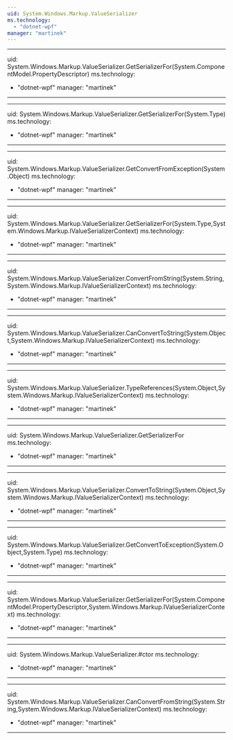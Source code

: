 ```yaml
---
uid: System.Windows.Markup.ValueSerializer
ms.technology: 
  - "dotnet-wpf"
manager: "martinek"
---
```


---
uid: System.Windows.Markup.ValueSerializer.GetSerializerFor(System.ComponentModel.PropertyDescriptor)
ms.technology: 
  - "dotnet-wpf"
manager: "martinek"
---

---
uid: System.Windows.Markup.ValueSerializer.GetSerializerFor(System.Type)
ms.technology: 
  - "dotnet-wpf"
manager: "martinek"
---

---
uid: System.Windows.Markup.ValueSerializer.GetConvertFromException(System.Object)
ms.technology: 
  - "dotnet-wpf"
manager: "martinek"
---

---
uid: System.Windows.Markup.ValueSerializer.GetSerializerFor(System.Type,System.Windows.Markup.IValueSerializerContext)
ms.technology: 
  - "dotnet-wpf"
manager: "martinek"
---

---
uid: System.Windows.Markup.ValueSerializer.ConvertFromString(System.String,System.Windows.Markup.IValueSerializerContext)
ms.technology: 
  - "dotnet-wpf"
manager: "martinek"
---

---
uid: System.Windows.Markup.ValueSerializer.CanConvertToString(System.Object,System.Windows.Markup.IValueSerializerContext)
ms.technology: 
  - "dotnet-wpf"
manager: "martinek"
---

---
uid: System.Windows.Markup.ValueSerializer.TypeReferences(System.Object,System.Windows.Markup.IValueSerializerContext)
ms.technology: 
  - "dotnet-wpf"
manager: "martinek"
---

---
uid: System.Windows.Markup.ValueSerializer.GetSerializerFor
ms.technology: 
  - "dotnet-wpf"
manager: "martinek"
---

---
uid: System.Windows.Markup.ValueSerializer.ConvertToString(System.Object,System.Windows.Markup.IValueSerializerContext)
ms.technology: 
  - "dotnet-wpf"
manager: "martinek"
---

---
uid: System.Windows.Markup.ValueSerializer.GetConvertToException(System.Object,System.Type)
ms.technology: 
  - "dotnet-wpf"
manager: "martinek"
---

---
uid: System.Windows.Markup.ValueSerializer.GetSerializerFor(System.ComponentModel.PropertyDescriptor,System.Windows.Markup.IValueSerializerContext)
ms.technology: 
  - "dotnet-wpf"
manager: "martinek"
---

---
uid: System.Windows.Markup.ValueSerializer.#ctor
ms.technology: 
  - "dotnet-wpf"
manager: "martinek"
---

---
uid: System.Windows.Markup.ValueSerializer.CanConvertFromString(System.String,System.Windows.Markup.IValueSerializerContext)
ms.technology: 
  - "dotnet-wpf"
manager: "martinek"
---
